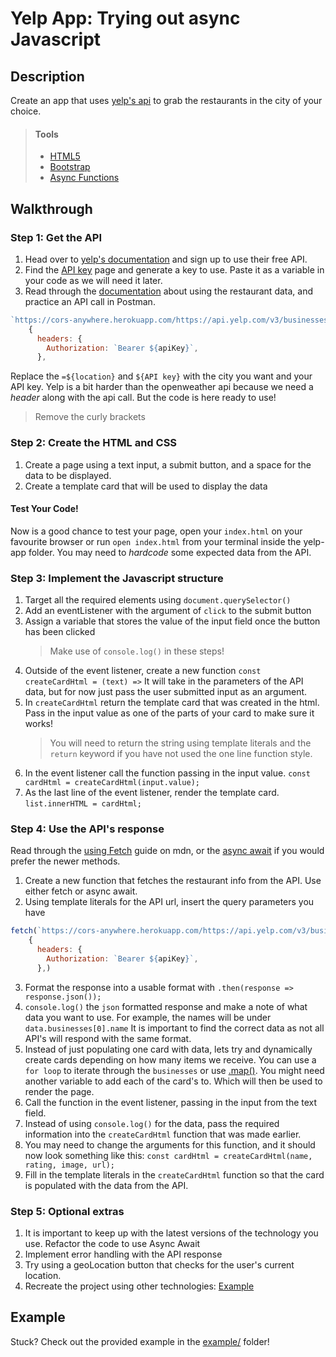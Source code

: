 # Yelp App: Trying out async Javascript

## Description

Create an app that uses [yelp's api](https://www.yelp.com/fusion) to grab the restaurants in the city of your choice.

> #### Tools
>
> - [HTML5](https://developer.mozilla.org/en-US/docs/Web/Guide/HTML/HTML5)
> - [Bootstrap](https://getbootstrap.com/)
> - [Async Functions](https://developer.mozilla.org/en-US/docs/Web/JavaScript/Reference/Statements/async_function)

## Walkthrough

### Step 1: Get the API

1. Head over to [yelp's documentation](https://www.yelp.com/fusion) and sign up to use their free API.
2. Find the [API key](https://www.yelp.com/developers/v3/manage_app) page and generate a key to use. Paste it as a variable in your code as we will need it later.
3. Read through the [documentation](https://www.yelp.com/developers/documentation/v3) about using the restaurant data, and practice an API call in Postman.

```javascript
`https://cors-anywhere.herokuapp.com/https://api.yelp.com/v3/businesses/search?location=${location}&sort_by=rating&open_now=true`,
    {
      headers: {
        Authorization: `Bearer ${apiKey}`,
      },
```

Replace the `=${location}` and `${API key}` with the city you want and your API key. Yelp is a bit harder than the openweather api because we need a _header_ along with the api call. But the code is here ready to use!

> Remove the curly brackets

### Step 2: Create the HTML and CSS

1. Create a page using a text input, a submit button, and a space for the data to be displayed.
2. Create a template card that will be used to display the data

#### Test Your Code!

Now is a good chance to test your page, open your `index.html` on your favourite browser or run `open index.html` from your terminal inside the yelp-app folder. You may need to _hardcode_ some expected data from the API.

### Step 3: Implement the Javascript structure

1. Target all the required elements using `document.querySelector()`
2. Add an eventListener with the argument of `click` to the submit button
3. Assign a variable that stores the value of the input field once the button has been clicked
   > Make use of `console.log()` in these steps!
4. Outside of the event listener, create a new function `const createCardHtml = (text) =>` It will take in the parameters of the API data, but for now just pass the user submitted input as an argument.
5. In `createCardHtml` return the template card that was created in the html. Pass in the input value as one of the parts of your card to make sure it works!
   > You will need to return the string using template literals and the `return` keyword if you have not used the one line function style.
6. In the event listener call the function passing in the input value. `const cardHtml = createCardHtml(input.value);`
7. As the last line of the event listener, render the template card. `list.innerHTML = cardHtml;`

### Step 4: Use the API's response

Read through the [using Fetch](https://developer.mozilla.org/en-US/docs/Web/API/Fetch_API/Using_Fetch) guide on mdn, or the [async await](https://developer.mozilla.org/en-US/docs/Learn/JavaScript/Asynchronous/Async_await) if you would prefer the newer methods.

1. Create a new function that fetches the restaurant info from the API. Use either fetch or async await.
2. Using template literals for the API url, insert the query parameters you have

```javascript
fetch(`https://cors-anywhere.herokuapp.com/https://api.yelp.com/v3/businesses/search?location=${location}&sort_by=rating&open_now=true`,
    {
      headers: {
        Authorization: `Bearer ${apiKey}`,
      },)
```

3. Format the response into a usable format with `.then(response => response.json());`
4. `console.log()` the `json` formatted response and make a note of what data you want to use. For example, the names will be under `data.businesses[0].name` It is important to find the correct data as not all API's will respond with the same format.
5. Instead of just populating one card with data, lets try and dynamically create cards depending on how many items we receive. You can use a `for loop` to iterate through the `businesses` or use [.map()](https://developer.mozilla.org/en-US/docs/Web/JavaScript/Reference/Global_Objects/Array/map). You might need another variable to add each of the card's to. Which will then be used to render the page.
6. Call the function in the event listener, passing in the input from the text field.
7. Instead of using `console.log()` for the data, pass the required information into the `createCardHtml` function that was made earlier.
8. You may need to change the arguments for this function, and it should now look something like this: `const cardHtml = createCardHtml(name, rating, image, url);`
9. Fill in the template literals in the `createCardHtml` function so that the card is populated with the data from the API.

### Step 5: Optional extras

1. It is important to keep up with the latest versions of the technology you use. Refactor the code to use Async Await
2. Implement error handling with the API response
3. Try using a geoLocation button that checks for the user's current location.
4. Recreate the project using other technologies: [Example](https://github.com/aar9nk/weather-app-react)

## Example

Stuck? Check out the provided example in the [example/](example/) folder!
